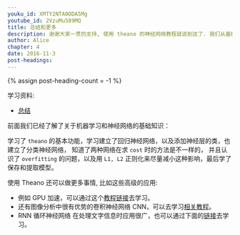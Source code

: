 ```yaml
---
youku_id: XMTY2NTA0ODA5Mg
youtube_id: 2VzuMu589MQ
title: 总结和更多
description: 谢谢大家一贯的支持, 使用 theano 的神经网络教程就说到这了. 我们从基础上升,一直学会做些简单的神经网络,而且还学会了如果克服 overfitting 的问题,还有 normalization 的优化处理, 甚至是保存学好的神经网络. 但是这只是学习道路上的前奏, 后面如果还想深入学习的话, 还有很多很多值得研究的地方.
author: Alice
chapter: 4
date: 2016-11-3
post-headings:
---
```

{% assign post-heading-count = -1 %}

学习资料:
  * [总结](https://github.com/MorvanZhou/tutorials/blob/master/theanoTUT/theano14_summary.py)
  

前面我们已经了解了关于机器学习和神经网络的基础知识：

学习了 `theano` 的基本功能，学习建立了回归神经网络，以及添加神经层的类，也建立了分类神经网络，
知道了两种网络在求 `cost` 时的方法是不一样的，
并且认识了 `overfitting` 的问题，以及用 `L1, L2` 正则化来尽量减小这种影响，最后学了保存和提取模型。

使用 Theano 还可以做更多事情, 比如这些高级的应用:

* 例如 GPU 加速，可以通过这个[教程链接](http://deeplearning.net/software/theano/tutorial/using_gpu.html)去学习。
* 还有图像分析中很有优势的卷积神经网络 CNN，可以去学习[相关教程](http://deeplearning.net/tutorial/lenet.html)。
* RNN 循环神经网络 在处理文字信息时应用很广，也可以通过下面的[链接](http://deeplearning.net/tutorial/rnnslu.html)去学习。


